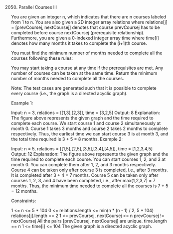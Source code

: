 2050. Parallel Courses III

You are given an integer n, which indicates that there are n courses labeled from 1 to n. You are also given a 2D integer array relations where relations[j] = [prevCoursej, nextCoursej] denotes that course prevCoursej has to be completed before course nextCoursej (prerequisite relationship). Furthermore, you are given a 0-indexed integer array time where time[i] denotes how many months it takes to complete the (i+1)th course.

You must find the minimum number of months needed to complete all the courses following these rules:

You may start taking a course at any time if the prerequisites are met.
Any number of courses can be taken at the same time.
Return the minimum number of months needed to complete all the courses.

Note: The test cases are generated such that it is possible to complete every course (i.e., the graph is a directed acyclic graph).

 

Example 1:


Input: n = 3, relations = [[1,3],[2,3]], time = [3,2,5]
Output: 8
Explanation: The figure above represents the given graph and the time required to complete each course. 
We start course 1 and course 2 simultaneously at month 0.
Course 1 takes 3 months and course 2 takes 2 months to complete respectively.
Thus, the earliest time we can start course 3 is at month 3, and the total time required is 3 + 5 = 8 months.
Example 2:


Input: n = 5, relations = [[1,5],[2,5],[3,5],[3,4],[4,5]], time = [1,2,3,4,5]
Output: 12
Explanation: The figure above represents the given graph and the time required to complete each course.
You can start courses 1, 2, and 3 at month 0.
You can complete them after 1, 2, and 3 months respectively.
Course 4 can be taken only after course 3 is completed, i.e., after 3 months. It is completed after 3 + 4 = 7 months.
Course 5 can be taken only after courses 1, 2, 3, and 4 have been completed, i.e., after max(1,2,3,7) = 7 months.
Thus, the minimum time needed to complete all the courses is 7 + 5 = 12 months.
 

Constraints:

1 <= n <= 5 * 104
0 <= relations.length <= min(n * (n - 1) / 2, 5 * 104)
relations[j].length == 2
1 <= prevCoursej, nextCoursej <= n
prevCoursej != nextCoursej
All the pairs [prevCoursej, nextCoursej] are unique.
time.length == n
1 <= time[i] <= 104
The given graph is a directed acyclic graph.